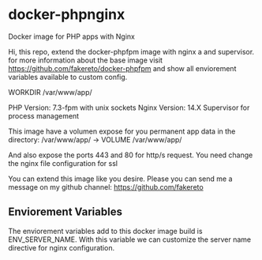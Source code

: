 # docker-phpnginx
Docker image for PHP apps with Nginx

Hi, this repo, extend the docker-phpfpm image with nginx a and supervisor. for more information about the base image visit https://github.com/fakereto/docker-phpfpm and show all enviorement variables available to custom config.

WORKDIR /var/www/app/

PHP Version: 7.3-fpm with unix sockets
Nginx Version: 14.X
Supervisor for process management

This image have a volumen expose for you permanent app data in the directory: /var/www/app/ -> VOLUME /var/www/app/

And also expose the ports 443 and 80 for http/s request.
You need change the nginx file configuration for ssl

You can extend this image like you desire. 
Please you can send me a message on my github channel: https://github.com/fakereto

## Enviorement Variables

The enviorement variables add to this docker image build is ENV_SERVER_NAME. With this variable we can customize the server name directive for nginx configuration.
